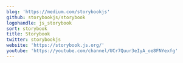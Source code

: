 ```yaml
---
blog: 'https://medium.com/storybookjs'
github: storybookjs/storybook
logohandle: js_storybook
sort: storybook
title: Storybook
twitter: storybookjs
website: 'https://storybook.js.org/'
youtube: 'https://youtube.com/channel/UCr7Quur3eIyA_oe8FNYexfg'
---
```

